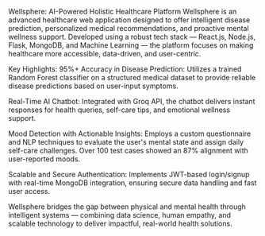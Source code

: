 Wellsphere: AI-Powered Holistic Healthcare Platform
Wellsphere is an advanced healthcare web application designed to offer intelligent disease prediction, personalized medical recommendations, and proactive mental wellness support.
Developed using a robust tech stack — React.js, Node.js, Flask, MongoDB, and Machine Learning — the platform focuses on making healthcare more accessible, data-driven, and user-centric.

Key Highlights:
95%+ Accuracy in Disease Prediction: Utilizes a trained Random Forest classifier on a structured medical dataset to provide reliable disease predictions based on user-input symptoms.

Real-Time AI Chatbot: Integrated with Groq API, the chatbot delivers instant responses for health queries, self-care tips, and emotional wellness support.

Mood Detection with Actionable Insights: Employs a custom questionnaire and NLP techniques to evaluate the user's mental state and assign daily self-care challenges. 
Over 100 test cases showed an 87% alignment with user-reported moods.

Scalable and Secure Authentication: Implements JWT-based login/signup with real-time MongoDB integration, ensuring secure data handling and fast user access.

Wellsphere bridges the gap between physical and mental health through intelligent systems — combining data science, human empathy, and scalable technology to deliver
impactful, real-world health solutions.
